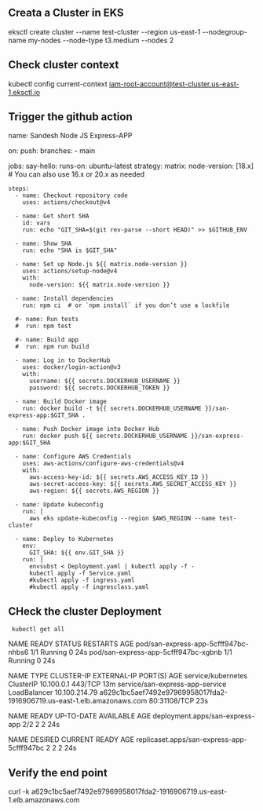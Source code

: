 Creata a Cluster in EKS
------
eksctl create cluster --name test-cluster --region us-east-1 --nodegroup-name my-nodes --node-type t3.medium --nodes 2

Check cluster context
----
kubectl config current-context
iam-root-account@test-cluster.us-east-1.eksctl.io


Trigger the github action
----------
name: Sandesh Node JS Express-APP

on:
  push:
    branches:
      - main

jobs:
  say-hello:
    runs-on: ubuntu-latest
    strategy:
      matrix:
        node-version: [18.x]  # You can also use 16.x or 20.x as needed

    steps:
      - name: Checkout repository code
        uses: actions/checkout@v4

      - name: Get short SHA
        id: vars
        run: echo "GIT_SHA=$(git rev-parse --short HEAD)" >> $GITHUB_ENV

      - name: Show SHA
        run: echo "SHA is $GIT_SHA"

      - name: Set up Node.js ${{ matrix.node-version }}
        uses: actions/setup-node@v4
        with:
          node-version: ${{ matrix.node-version }}

      - name: Install dependencies
        run: npm ci  # or `npm install` if you don’t use a lockfile

      #- name: Run tests
      #  run: npm test

      #- name: Build app
      #  run: npm run build

      - name: Log in to DockerHub
        uses: docker/login-action@v3
        with:
          username: ${{ secrets.DOCKERHUB_USERNAME }}
          password: ${{ secrets.DOCKERHUB_TOKEN }}

      - name: Build Docker image
        run: docker build -t ${{ secrets.DOCKERHUB_USERNAME }}/san-express-app:$GIT_SHA .

      - name: Push Docker image into Docker Hub
        run: docker push ${{ secrets.DOCKERHUB_USERNAME }}/san-express-app:$GIT_SHA

      - name: Configure AWS Credentials
        uses: aws-actions/configure-aws-credentials@v4
        with:
          aws-access-key-id: ${{ secrets.AWS_ACCESS_KEY_ID }}
          aws-secret-access-key: ${{ secrets.AWS_SECRET_ACCESS_KEY }}
          aws-region: ${{ secrets.AWS_REGION }}

      - name: Update kubeconfig
        run: |
          aws eks update-kubeconfig --region $AWS_REGION --name test-cluster

      - name: Deploy to Kubernetes
        env:
          GIT_SHA: ${{ env.GIT_SHA }}
        run: |
          envsubst < Deployment.yaml | kubectl apply -f -
          kubectl apply -f Service.yaml
          #kubectl apply -f ingress.yaml
          #kubectl apply -f ingresclass.yaml


   CHeck the cluster Deployment     
--------

     kubectl get all          
NAME                                   READY   STATUS    RESTARTS   AGE
pod/san-express-app-5cfff947bc-nhbs6   1/1     Running   0          24s
pod/san-express-app-5cfff947bc-xgbnb   1/1     Running   0          24s

NAME                              TYPE           CLUSTER-IP      EXTERNAL-IP                                                               PORT(S)        AGE
service/kubernetes                ClusterIP      10.100.0.1      <none>                                                                    443/TCP        13m
service/san-express-app-service   LoadBalancer   10.100.214.79   a629c1bc5aef7492e97969958017fda2-1916906719.us-east-1.elb.amazonaws.com   80:31108/TCP   23s

NAME                              READY   UP-TO-DATE   AVAILABLE   AGE
deployment.apps/san-express-app   2/2     2            2           24s

NAME                                         DESIRED   CURRENT   READY   AGE
replicaset.apps/san-express-app-5cfff947bc   2         2         2       24s

Verify the end point
---------
 curl -k a629c1bc5aef7492e97969958017fda2-1916906719.us-east-1.elb.amazonaws.com

